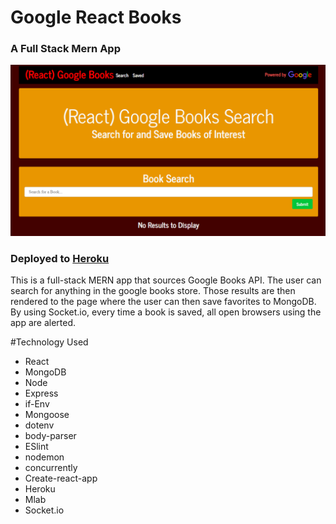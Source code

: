 
# Google React Books
### A Full Stack Mern App
![Landing](client/public/grb.png)


### Deployed to [Heroku](https://grb2019.herokuapp.com/)

This is a full-stack MERN app that sources Google Books API. The user can search for anything in the google books store. Those results are then rendered to the page where the user can then save favorites to MongoDB. By using Socket.io, every time a book is saved, all open browsers using the app are alerted.

#Technology Used
- React
- MongoDB
- Node
- Express
- if-Env
- Mongoose
- dotenv
- body-parser
- ESlint
- nodemon
- concurrently
- Create-react-app
- Heroku
- Mlab
- Socket.io
  
  